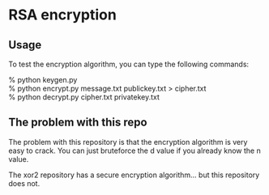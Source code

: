 # RSA encryption

## Usage
To test the encryption algorithm, you can type the following commands:

% python keygen.py\
% python encrypt.py message.txt publickey.txt > cipher.txt\
% python decrypt.py cipher.txt privatekey.txt

## The problem with this repo
The problem with this repository is that the encryption algorithm is very easy to crack. You can just bruteforce the d value if you already know the n value.

The xor2 repository has a secure encryption algorithm... but this repository does not.

